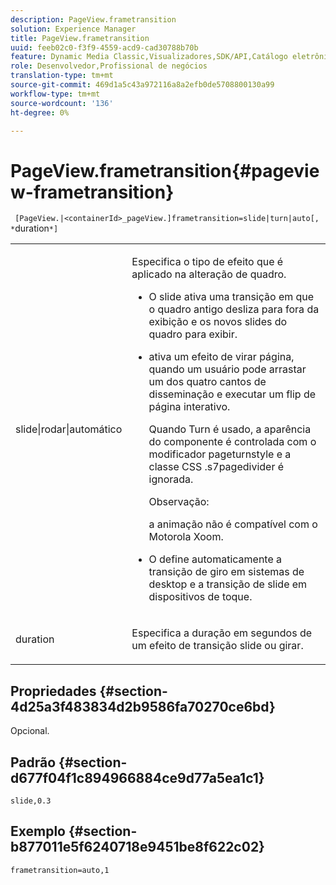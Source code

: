 ```yaml
---
description: PageView.frametransition
solution: Experience Manager
title: PageView.frametransition
uuid: feeb02c0-f3f9-4559-acd9-cad30788b70b
feature: Dynamic Media Classic,Visualizadores,SDK/API,Catálogo eletrônico
role: Desenvolvedor,Profissional de negócios
translation-type: tm+mt
source-git-commit: 469d1a5c43a972116a8a2efb0de5708800130a99
workflow-type: tm+mt
source-wordcount: '136'
ht-degree: 0%

---
```



# PageView.frametransition{#pageview-frametransition}

` [PageView.|<containerId>_pageView.]frametransition=slide|turn|auto[, *`duration`*]`

<table id="table_625D0EEDA21B46FEA3F5CF7DDF769B50"> 
 <tbody> 
  <tr> 
   <td colname="col1"> <p> <span class="codeph"> slide|rodar|automático</span> </p> </td> 
   <td colname="col2"> <p> Especifica o tipo de efeito que é aplicado na alteração de quadro. </p> <p> 
     <ul id="ul_4224B7C2722A4185A8BD48703D019AA1"> 
      <li id="li_8482037F8E1C4F11A84DF51790A073FE"> <p><span class="codeph"> O </span> slide ativa uma transição em que o quadro antigo desliza para fora da exibição e os novos slides do quadro para exibir. </p> </li> 
      <li id="li_CE9A99564DF348D0A76AB2A5945155A5"> <p><span class="codeph"> </span> ativa um efeito de virar página, quando um usuário pode arrastar um dos quatro cantos de disseminação e executar um flip de página interativo. </p> <p>Quando <span class="codeph"> Turn</span> é usado, a aparência do componente é controlada com o modificador <span class="codeph"> pageturnstyle</span> e a classe CSS <span class="codeph"> .s7pagedivider</span> é ignorada. </p> <p>Observação:  <p><span class="codeph"> </span> a animação não é compatível com o Motorola Xoom. </p> </p> </li> 
      <li id="li_79F85B0429CD4B389399FB3823FE767F"> <p> <span class="codeph"> O </span> define automaticamente a transição de giro em sistemas de desktop e a transição de slide em dispositivos de toque. </p> </li> 
     </ul> </p> </td> 
  </tr> 
  <tr> 
   <td colname="col1"> <p><span class="codeph"><span class="varname"> duration</span></span> </p> </td> 
   <td colname="col2"> <p>Especifica a duração em segundos de um efeito de transição <span class="codeph"> slide</span> ou <span class="codeph"> girar</span>. </p> </td> 
  </tr> 
 </tbody> 
</table>

## Propriedades {#section-4d25a3f483834d2b9586fa70270ce6bd}

Opcional.

## Padrão {#section-d677f04f1c894966884ce9d77a5ea1c1}

`slide,0.3`

## Exemplo {#section-b877011e5f6240718e9451be8f622c02}

`frametransition=auto,1`
